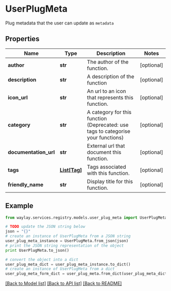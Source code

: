 # UserPlugMeta

Plug metadata that the user can update as `metadata`

## Properties

Name | Type | Description | Notes
------------ | ------------- | ------------- | -------------
**author** | **str** | The author of the function. | [optional] 
**description** | **str** | A description of the function | [optional] 
**icon_url** | **str** | An url to an icon that represents this function. | [optional] 
**category** | **str** | A category for this function (Deprecated: use tags to categorise your functions) | [optional] 
**documentation_url** | **str** | External url that document this function. | [optional] 
**tags** | [**List[Tag]**](Tag.md) | Tags associated with this function. | [optional] 
**friendly_name** | **str** | Display title for this function. | [optional] 

## Example

```python
from waylay.services.registry.models.user_plug_meta import UserPlugMeta

# TODO update the JSON string below
json = "{}"
# create an instance of UserPlugMeta from a JSON string
user_plug_meta_instance = UserPlugMeta.from_json(json)
# print the JSON string representation of the object
print UserPlugMeta.to_json()

# convert the object into a dict
user_plug_meta_dict = user_plug_meta_instance.to_dict()
# create an instance of UserPlugMeta from a dict
user_plug_meta_form_dict = user_plug_meta.from_dict(user_plug_meta_dict)
```
[[Back to Model list]](../README.md#documentation-for-models) [[Back to API list]](../README.md#documentation-for-api-endpoints) [[Back to README]](../README.md)


